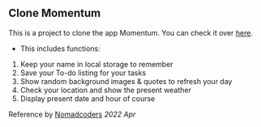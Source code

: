 ## Clone Momentum

This is a project to clone the app Momentum.
You can check it over [here](https://bom-dev.github.io/momentum/).

- This includes functions:
1. Keep your name in local storage to remember
2. Save your To-do listing for your tasks
3. Show random background images & quotes to refresh your day
4. Check your location and show the present weather
5. Display present date and hour of course

Reference by [Nomadcoders](https://nomadcoders.co)
*2022 Apr*
